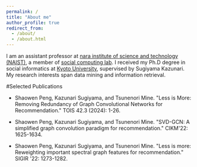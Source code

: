 ```yaml
---
permalink: /
title: "About me"
author_profile: true
redirect_from: 
  - /about/
  - /about.html
---
```


I am an assistant professor at [nara institute of science and technology (NAIST)](https://www.naist.jp/), a member of [social computing lab](https://sociocom.naist.jp/). I received my Ph.D degree in social informatics at [Kyoto University](https://www.kyoto-u.ac.jp/), supervised by Sugiyama Kazunari. My research interests span data mining and information retrieval.

#Selected Publications

* Shaowen Peng, Kazunari Sugiyama, and Tsunenori Mine. "Less is More: Removing Redundancy of Graph Convolutional Networks for Recommendation." TOIS 42.3 (2024): 1-26.

* Shaowen Peng, Kazunari Sugiyama, and Tsunenori Mine. "SVD-GCN: A simplified graph convolution paradigm for recommendation." CIKM'22: 1625-1634.

* Shaowen Peng, Kazunari Sugiyama, and Tsunenori Mine. "Less is more: Reweighting important spectral graph features for recommendation." SIGIR '22: 1273-1282.


